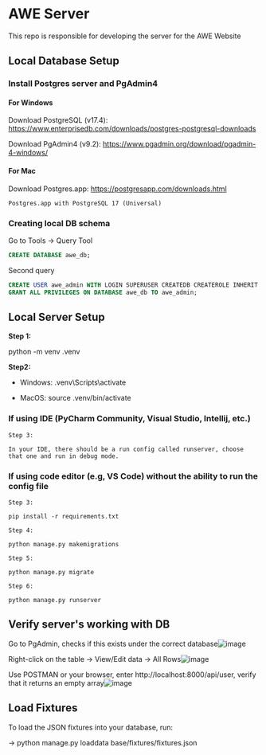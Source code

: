 # AWE Server
This repo is responsible for developing the server for the AWE Website

## Local Database Setup
### Install Postgres server and PgAdmin4
#### For Windows
Download PostgreSQL (v17.4): https://www.enterprisedb.com/downloads/postgres-postgresql-downloads

Download PgAdmin4 (v9.2): https://www.pgadmin.org/download/pgadmin-4-windows/

#### For Mac
Download Postgres.app: https://postgresapp.com/downloads.html

`Postgres.app with PostgreSQL 17 (Universal)`

### Creating local DB schema
Go to Tools -> Query Tool
```sql
CREATE DATABASE awe_db;
```

Second query
```sql
CREATE USER awe_admin WITH LOGIN SUPERUSER CREATEDB CREATEROLE INHERIT NOREPLICATION BYPASSRLS PASSWORD 'swe30003';
GRANT ALL PRIVILEGES ON DATABASE awe_db TO awe_admin;
```

## Local Server Setup
__Step 1:__

python -m venv .venv

__Step2:__

- Windows: .venv\Scripts\activate

- MacOS: source .venv/bin/activate

### If using IDE (PyCharm Community, Visual Studio, Intellij, etc.)

    Step 3:
    
    In your IDE, there should be a run config called runserver, choose that one and run in debug mode.

### If using code editor (e.g, VS Code) without the ability to run the config file

    Step 3:
    
    pip install -r requirements.txt
    
    Step 4:
    
    python manage.py makemigrations
    
    Step 5:
    
    python manage.py migrate
    
    Step 6:
    
    python manage.py runserver

## Verify server's working with DB
Go to PgAdmin, checks if this exists under the correct database![image](https://github.com/user-attachments/assets/37c7f98a-0aff-4e7a-b4da-6fbc2828ba2d)


Right-click on the table -> View/Edit data -> All Rows![image](https://github.com/user-attachments/assets/9ea3e73f-f576-4011-b57b-ce6ab75459a5)


Use POSTMAN or your browser, enter http://localhost:8000/api/user, verify that it returns an empty array![image](https://github.com/user-attachments/assets/45fa3041-022d-40b5-a854-974cf61b1c53)

## Load Fixtures
To load the JSON fixtures into your database, run:

-> python manage.py loaddata base/fixtures/fixtures.json
